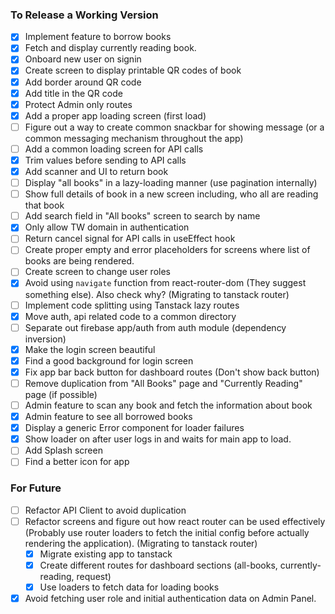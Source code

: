 ### To Release a Working Version

- [x] Implement feature to borrow books
- [x] Fetch and display currently reading book.
- [x] Onboard new user on signin
- [x] Create screen to display printable QR codes of book
- [x] Add border around QR code
- [x] Add title in the QR code
- [x] Protect Admin only routes
- [x] Add a proper app loading screen (first load)
- [ ] Figure out a way to create common snackbar for showing message (or a common messaging mechanism throughout the app)
- [ ] Add a common loading screen for API calls
- [x] Trim values before sending to API calls
- [x] Add scanner and UI to return book
- [ ] Display "all books" in a lazy-loading manner (use pagination internally)
- [ ] Show full details of book in a new screen including, who all are reading that book
- [ ] Add search field in "All books" screen to search by name
- [x] Only allow TW domain in authentication
- [ ] Return cancel signal for API calls in useEffect hook
- [ ] Create proper empty and error placeholders for screens where list of books are being rendered.
- [ ] Create screen to change user roles
- [x] Avoid using `navigate` function from react-router-dom (They suggest something else). Also check why? (Migrating to tanstack router)
- [ ] Implement code splitting using Tanstack lazy routes
- [x] Move auth, api related code to a common directory
- [ ] Separate out firebase app/auth from auth module (dependency inversion)
- [x] Make the login screen beautiful
- [x] Find a good background for login screen
- [x] Fix app bar back button for dashboard routes (Don't show back button)
- [ ] Remove duplication from "All Books" page and "Currently Reading" page (if possible)
- [ ] Admin feature to scan any book and fetch the information about book
- [x] Admin feature to see all borrowed books
- [x] Display a generic Error component for loader failures
- [x] Show loader on after user logs in and waits for main app to load.
- [ ] Add Splash screen
- [ ] Find a better icon for app

### For Future

- [ ] Refactor API Client to avoid duplication
- [ ] Refactor screens and figure out how react router can be used effectively (Probably use router loaders to fetch the initial config before actually rendering the application). (Migrating to tanstack router)
  - [x] Migrate existing app to tanstack
  - [x] Create different routes for dashboard sections (all-books, currently-reading, request)
  - [x] Use loaders to fetch data for loading books
- [x] Avoid fetching user role and initial authentication data on Admin Panel.
